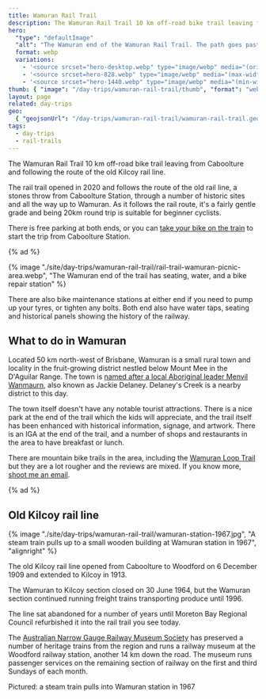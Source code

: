 ```yaml
---
title: Wamuran Rail Trail
description: The Wamuran Rail Trail 10 km off-road bike trail leaving from Caboolture and following the route of the old Woodford rail line.
hero:
  "type": "defaultImage"
  "alt": "The Wamuran end of the Wamuran Rail Trail. The path goes past a park into the distance while the old rails terminate at a footpath."
  format: webp
  variations:
    - '<source srcset="hero-desktop.webp" type="image/webp" media="(orientation: landscape)" width="3353" height="897" />'
    - '<source srcset=hero-828.webp" type="image/webp" media="(max-width: 414px)" width=828 height=486 />'
    - '<source srcset="hero-1440.webp" type="image/webp" media="(min-width: 415px)" width=828 height=486 />'
thumb: { "image": "/day-trips/wamuran-rail-trail/thumb", "format": "webp" }
layout: page
related: day-trips
geo:
  { "geojsonUrl": "/day-trips/wamuran-rail-trail/wamuran-rail-trail.geo.json" }
tags:
  - day-trips
  - rail-trails
---
```


The Wamuran Rail Trail 10 km off-road bike trail leaving from Caboolture and following the route of the old Kilcoy rail line.

The rail trail opened in 2020 and follows the route of the old rail line, a stones throw from Caboolture Station, through a number of historic sites and all the way up to Wamuran. As it follows the rail route, it's a fairly gentle grade and being 20km round trip is suitable for beginner cyclists.

There is free parking at both ends, or you can [take your bike on the train](/bicycle-regulation/bikes-on-public-transport) to start the trip from Caboolture Station.

{% ad %}

{% image "./site/day-trips/wamuran-rail-trail/rail-trail-wamuran-picnic-area.webp", "The Wamuran end of the trail has seating, water, and a bike repair station" %}

There are also bike maintenance stations at either end if you need to pump up your tyres, or tighten any bolts. Both end also have water taps, seating and historical panels showing the history of the railway.

## What to do in Wamuran

Located 50 km north-west of Brisbane, Wamuran is a small rural town and locality in the fruit-growing district nestled below Mount Mee in the D'Aguilar Range. The town is [named after a local Aboriginal leader Menvil Wanmaurn](https://www.moretonbay.qld.gov.au/libraries/Discover/History-and-Heritage/Moreton-Bay-History/Caboolture-District-History/Caboolture-Regions/Wamuran-History), also known as Jackie Delaney. Delaney's Creek is a nearby district to this day.

The town itself doesn't have any notable tourist attractions. There is a nice park at the end of the trail which the kids will appreciate, and the trail itself has been enhanced with historical information, signage, and artwork. There is an IGA at the end of the trail, and a number of shops and restaurants in the area to have breakfast or lunch.

There are mountain bike trails in the area, including the [Wamuran Loop Trail](https://www.alltrails.com/trail/australia/queensland/wamuran-loop-trail) but they are a lot rougher and the reviews are mixed. If you know more, [shoot me an email](mailto:ash@kyd.com.au).

{% ad %}

## Old Kilcoy rail line

{% image "./site/day-trips/wamuran-rail-trail/wamuran-station-1967.jpg", "A steam train pulls up to a small wooden building at Wamuran station in 1967", "alignright" %}

The old Kilcoy rail line opened from Caboolture to Woodford on 6 December 1909 and extended to Kilcoy in 1913.

The Wamuran to Kilcoy section closed on 30 June 1964, but the Wamuran section continued running freight trains transporting produce until 1996.

The line sat abandoned for a number of years until Moreton Bay Regional Council refurbished it into the rail trail you see today.

The [Australian Narrow Gauge Railway Museum Society](https://www.angrms.org.au/) has preserved a number of heritage trains from the region and runs a railway museum at the Woodford railway station, another 14 km down the road. The museum runs passenger services on the remaining section of railway on the first and third Sundays of each month.

Pictured: a steam train pulls into Wamuran station in 1967

<!-- <div class="video"><iframe src="https://player.vimeo.com/video/684071272?byline=0&portrait=0" style="position:absolute;top:0;left:0;width:100%;height:100%;" frameborder="0" allow="autoplay; fullscreen" allowfullscreen></iframe></div> -->
